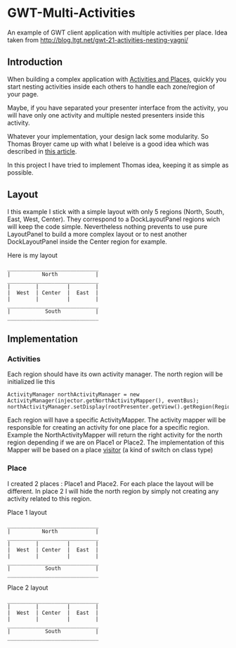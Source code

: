 # GWT-Multi-Activities

An example of GWT client application with multiple activities per place. Idea taken from http://blog.ltgt.net/gwt-21-activities-nesting-yagni/

## Introduction

When building a complex application with [Activities and Places](http://www.gwtproject.org/doc/latest/DevGuideMvpActivitiesAndPlaces.html), quickly you start nesting activities inside each others to handle each zone/region of your page. 

Maybe, if you have separated your presenter interface from the activity, you will have only one activity and multiple nested presenters inside this activity. 

Whatever your implementation, your design lack some modularity. So Thomas Broyer came up with what I beleive is a good idea which was described in [this article](http://blog.ltgt.net/gwt-21-activities-nesting-yagni/).

In this project I have tried to implement Thomas idea, keeping it as simple as possible.

## Layout

I this example I stick with a simple layout with only 5 regions (North, South, East, West, Center). They correspond to a DockLayoutPanel regions wich will keep the code simple. Nevertheless nothing prevents to use pure LayoutPanel to build a more complex layout or to nest another DockLayoutPanel inside the Center region for example.

Here is my layout

    _____________________________
    |          North            |
    _____________________________
    |        |         |        |   
    |  West  | Center  |  East  | 
    |        |         |        |
    _____________________________
    |           South           |
    _____________________________


## Implementation

### Activities

Each region should have its own activity manager. The north region will be initialized lie this 

    ActivityManager northActivityManager = new ActivityManager(injector.getNorthActivityMapper(), eventBus);
    northActivityManager.setDisplay(rootPresenter.getView().getRegion(Region.North));
    
Each region will have a specific ActivityMapper. The activity mapper will be responsible for creating an activity for one place for a specific region. Example the NorthActivityMapper will return the right activity for the north region depending if we are on Place1 or Place2. The implementation of this Mapper will be based on a place [visitor](http://en.wikipedia.org/wiki/Visitor_pattern) (a kind of switch on class type)



### Place

I created 2 places : Place1 and Place2. For each place the layout will be different. In place 2 I will hide the north region by simply not creating any activity related to this region.

Place 1 layout

    _____________________________
    |          North            |
    _____________________________
    |        |         |        |   
    |  West  | Center  |  East  | 
    |        |         |        |
    _____________________________
    |           South           |
    _____________________________

Place 2 layout

    _____________________________
    |        |         |        |   
    |  West  | Center  |  East  | 
    |        |         |        |
    _____________________________
    |           South           |
    _____________________________
